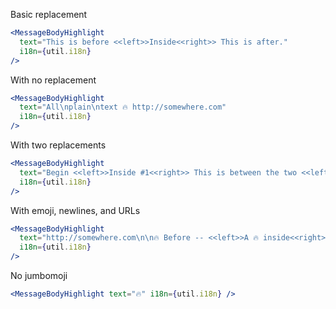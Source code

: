 Basic replacement

```jsx
<MessageBodyHighlight
  text="This is before <<left>>Inside<<right>> This is after."
  i18n={util.i18n}
/>
```

With no replacement

```jsx
<MessageBodyHighlight
  text="All\nplain\ntext 🔥 http://somewhere.com"
  i18n={util.i18n}
/>
```

With two replacements

```jsx
<MessageBodyHighlight
  text="Begin <<left>>Inside #1<<right>> This is between the two <<left>>Inside #2<<right>> End."
  i18n={util.i18n}
/>
```

With emoji, newlines, and URLs

```jsx
<MessageBodyHighlight
  text="http://somewhere.com\n\n🔥 Before -- <<left>>A 🔥 inside<<right>> -- After 🔥"
  i18n={util.i18n}
/>
```

No jumbomoji

```jsx
<MessageBodyHighlight text="🔥" i18n={util.i18n} />
```
